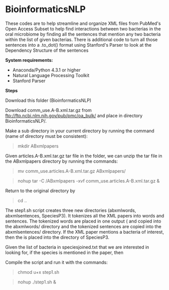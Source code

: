 # BioinformaticsNLP
These codes are to help streamline and organize XML files from PubMed's Open Access Subset to help find interactions between two bacterias in the oral microbiome by finding all the sentences that mention any two bacteria within the list of given bacterias. 
There is additional code to turn all those sentences into a .to_dot() format using Stanford's Parser to look at the Dependency Structure of the sentences

**System requirements:**

- Anaconda/Python 4.3.1 or higher
- Natural Language Processing Toolkit 
- Stanford Parser


**Steps**

Download this folder (BioinformaticsNLP)

Download comm_use.A-B.xml.tar.gz from ftp://ftp.ncbi.nlm.nih.gov/pub/pmc/oa_bulk/ and place in directory BioinformaticsNLP/.

Make a sub directory in your current directory by running the command (name of directory must be consistent):

> mkdir ABxmlpapers


Given articles.A-B.xml.tar.gz tar file in the folder, we can unzip the tar file in the ABxmlpapers directory by running the commands:

> mv comm_use.articles.A-B.xml.tar.gz ABxmlpapers/

> nohup tar -C /ABxmlpapers -xvf comm_use.articles.A-B.xml.tar.gz &

Return to the original directory by 

> cd ..

The step1.sh script creates three new directories (abxmlwords, abxmlsentences, SpeciesP3).  It tokenizes all the XML papers into words and sentences.  The tokenized words are placed in one output ( and copied into the abxmlwords/ directory and the tokenized sentences are copied into the abxmlsentences/ directory.  If the XML paper mentions a bacteria of interest, then the  is placed into the directory of SpeciesP3. 

Given the list of bacteria in speciesjoined.txt that we are interested in looking for, if the species is mentioned in the paper, then 

Compile the script and run it with the commands:

> chmod u+x step1.sh

> nohup ./step1.sh &



